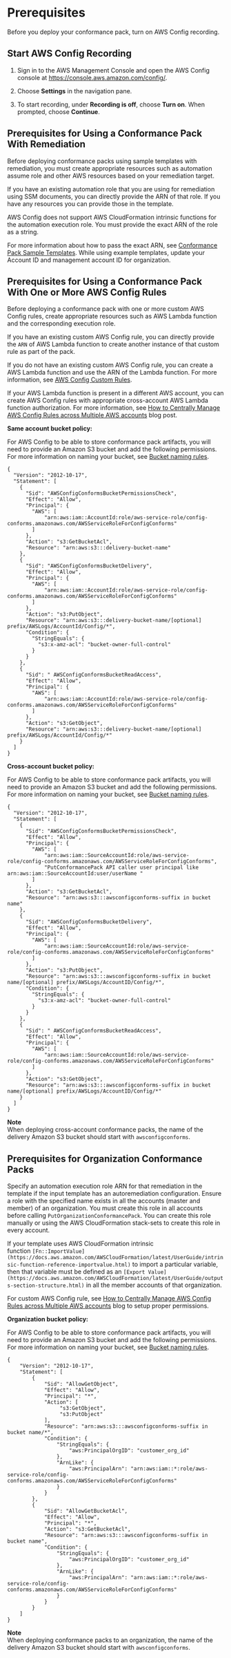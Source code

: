 # Prerequisites<a name="cpack-prerequisites"></a>

Before you deploy your conformance pack, turn on AWS Config recording\. 

## Start AWS Config Recording<a name="cpack-prerequisites-config-recording"></a>

1. Sign in to the AWS Management Console and open the AWS Config console at [https://console\.aws\.amazon\.com/config/](https://console.aws.amazon.com/config/)\.

1. Choose **Settings** in the navigation pane\.

1. To start recording, under **Recording is off**, choose **Turn on**\. When prompted, choose **Continue**\.

## Prerequisites for Using a Conformance Pack With Remediation<a name="cpack-prerequisites-remediations"></a>

Before deploying conformance packs using sample templates with remediation, you must create appropriate resources such as automation assume role and other AWS resources based on your remediation target\.

If you have an existing automation role that you are using for remediation using SSM documents, you can directly provide the ARN of that role\. If you have any resources you can provide those in the template\. 

AWS Config does not support AWS CloudFormation intrinsic functions for the automation execution role\. You must provide the exact ARN of the role as a string\. 

For more information about how to pass the exact ARN, see [Conformance Pack Sample Templates](conformancepack-sample-templates.md)\. While using example templates, update your Account ID and management account ID for organization\.

## Prerequisites for Using a Conformance Pack With One or More AWS Config Rules<a name="cpack-prerequisites-oneormorerules"></a>

Before deploying a conformance pack with one or more custom AWS Config rules, create appropriate resources such as AWS Lambda function and the corresponding execution role\. 

If you have an existing custom AWS Config rule, you can directly provide the `ARN` of AWS Lambda function to create another instance of that custom rule as part of the pack\. 

If you do not have an existing custom AWS Config rule, you can create a AWS Lambda function and use the ARN of the Lambda function\. For more information, see [AWS Config Custom Rules](evaluate-config_develop-rules.md)\.

If your AWS Lambda function is present in a different AWS account, you can create AWS Config rules with appropriate cross\-account AWS Lambda function authorization\. For more information, see [How to Centrally Manage AWS Config Rules across Multiple AWS accounts](https://aws.amazon.com/blogs/devops/how-to-centrally-manage-aws-config-rules-across-multiple-aws-accounts/) blog post\.

**Same account bucket policy:**

For AWS Config to be able to store conformance pack artifacts, you will need to provide an Amazon S3 bucket and add the following permissions\. For more information on naming your bucket, see [Bucket naming rules](https://docs.aws.amazon.com/AmazonS3/latest/userguide/bucketnamingrules.html)\.

```
{
  "Version": "2012-10-17",
  "Statement": [
    {
      "Sid": "AWSConfigConformsBucketPermissionsCheck",
      "Effect": "Allow",
      "Principal": {
        "AWS": [
            "arn:aws:iam::AccountId:role/aws-service-role/config-conforms.amazonaws.com/AWSServiceRoleForConfigConforms"
        ]
      },
      "Action": "s3:GetBucketAcl",
      "Resource": "arn:aws:s3:::delivery-bucket-name"
    },
    {
      "Sid": "AWSConfigConformsBucketDelivery",
      "Effect": "Allow",
      "Principal": {
        "AWS": [
            "arn:aws:iam::AccountId:role/aws-service-role/config-conforms.amazonaws.com/AWSServiceRoleForConfigConforms"
        ]
      },
      "Action": "s3:PutObject",
      "Resource": "arn:aws:s3:::delivery-bucket-name/[optional] prefix/AWSLogs/AccountId/Config/*",
      "Condition": {
        "StringEquals": {
          "s3:x-amz-acl": "bucket-owner-full-control"
        }
      }
    },
    {
      "Sid": " AWSConfigConformsBucketReadAccess",
      "Effect": "Allow",
      "Principal": {
        "AWS": [
            "arn:aws:iam::AccountId:role/aws-service-role/config-conforms.amazonaws.com/AWSServiceRoleForConfigConforms"
        ]
      },
      "Action": "s3:GetObject",
      "Resource": "arn:aws:s3:::delivery-bucket-name/[optional] prefix/AWSLogs/AccountId/Config/*"
    }
  ]
}
```

**Cross\-account bucket policy:**

For AWS Config to be able to store conformance pack artifacts, you will need to provide an Amazon S3 bucket and add the following permissions\. For more information on naming your bucket, see [Bucket naming rules](https://docs.aws.amazon.com/AmazonS3/latest/userguide/bucketnamingrules.html)\.

```
{
  "Version": "2012-10-17",
  "Statement": [
    {
      "Sid": "AWSConfigConformsBucketPermissionsCheck",
      "Effect": "Allow",
      "Principal": {
        "AWS": [
            "arn:aws:iam::SourceAccountId:role/aws-service-role/config-conforms.amazonaws.com/AWSServiceRoleForConfigConforms",
            "PutConformancePack API caller user principal like arn:aws:iam::SourceAccountId:user/userName "
        ]
      },
      "Action": "s3:GetBucketAcl",
      "Resource": "arn:aws:s3:::awsconfigconforms-suffix in bucket name"
    },
    {
      "Sid": "AWSConfigConformsBucketDelivery",
      "Effect": "Allow",
      "Principal": {
        "AWS": [
            "arn:aws:iam::SourceAccountId:role/aws-service-role/config-conforms.amazonaws.com/AWSServiceRoleForConfigConforms"
        ]
      },
      "Action": "s3:PutObject",
      "Resource": "arn:aws:s3:::awsconfigconforms-suffix in bucket name/[optional] prefix/AWSLogs/AccountID/Config/*",
      "Condition": {
        "StringEquals": {
          "s3:x-amz-acl": "bucket-owner-full-control"
        }
      }
    },
    {
      "Sid": " AWSConfigConformsBucketReadAccess",
      "Effect": "Allow",
      "Principal": {
        "AWS": [
            "arn:aws:iam::SourceAccountId:role/aws-service-role/config-conforms.amazonaws.com/AWSServiceRoleForConfigConforms"
        ]
      },
      "Action": "s3:GetObject",
      "Resource": "arn:aws:s3:::awsconfigconforms-suffix in bucket name/[optional] prefix/AWSLogs/AccountID/Config/*"
    }
  ]
}
```

**Note**  
When deploying cross\-account conformance packs, the name of the delivery Amazon S3 bucket should start with `awsconfigconforms`\.

## Prerequisites for Organization Conformance Packs<a name="cpack-prerequisites-organizationcpack"></a>

Specify an automation execution role ARN for that remediation in the template if the input template has an autoremediation configuration\. Ensure a role with the specified name exists in all the accounts \(master and member\) of an organization\. You must create this role in all accounts before calling `PutOrganizationConformancePack`\. You can create this role manually or using the AWS CloudFormation stack\-sets to create this role in every account\.

If your template uses AWS CloudFormation intrinsic function `[Fn::ImportValue](https://docs.aws.amazon.com/AWSCloudFormation/latest/UserGuide/intrinsic-function-reference-importvalue.html)` to import a particular variable, then that variable must be defined as an `[Export Value](https://docs.aws.amazon.com/AWSCloudFormation/latest/UserGuide/outputs-section-structure.html)` in all the member accounts of that organization\.

For custom AWS Config rule, see [How to Centrally Manage AWS Config Rules across Multiple AWS accounts](https://aws.amazon.com/blogs/devops/how-to-centrally-manage-aws-config-rules-across-multiple-aws-accounts/) blog to setup proper permissions\.

**Organization bucket policy:**

For AWS Config to be able to store conformance pack artifacts, you will need to provide an Amazon S3 bucket and add the following permissions\. For more information on naming your bucket, see [Bucket naming rules](https://docs.aws.amazon.com/AmazonS3/latest/userguide/bucketnamingrules.html)\.

```
{
    "Version": "2012-10-17",
    "Statement": [
        {
            "Sid": "AllowGetObject",
            "Effect": "Allow",
            "Principal": "*",
            "Action": [
                 "s3:GetObject",
                 "s3:PutObject"
            ],
            "Resource": "arn:aws:s3:::awsconfigconforms-suffix in bucket name/*",
            "Condition": {
                "StringEquals": {
                    "aws:PrincipalOrgID": "customer_org_id"
                },
                "ArnLike": {
                    "aws:PrincipalArn": "arn:aws:iam::*:role/aws-service-role/config-conforms.amazonaws.com/AWSServiceRoleForConfigConforms"
                }
            }
        },
        {
            "Sid": "AllowGetBucketAcl",
            "Effect": "Allow",
            "Principal": "*",
            "Action": "s3:GetBucketAcl",
            "Resource": "arn:aws:s3:::awsconfigconforms-suffix in bucket name",
            "Condition": {
                "StringEquals": {
                    "aws:PrincipalOrgID": "customer_org_id"
                },
                "ArnLike": {
                    "aws:PrincipalArn": "arn:aws:iam::*:role/aws-service-role/config-conforms.amazonaws.com/AWSServiceRoleForConfigConforms"
                }
            }
        }
    ]
}
```

**Note**  
When deploying conformance packs to an organization, the name of the delivery Amazon S3 bucket should start with `awsconfigconforms`\.
